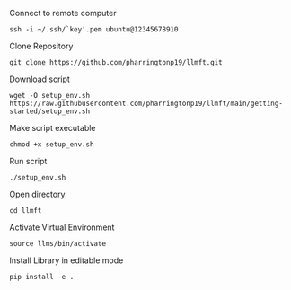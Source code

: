 Connect to remote computer
```
ssh -i ~/.ssh/`key'.pem ubuntu@12345678910
```

Clone Repository
```
git clone https://github.com/pharringtonp19/llmft.git
```

Download script
```
wget -O setup_env.sh https://raw.githubusercontent.com/pharringtonp19/llmft/main/getting-started/setup_env.sh
```

Make script executable
```
chmod +x setup_env.sh
```

Run script
```
./setup_env.sh
```

Open directory
```
cd llmft
```

Activate Virtual Environment
```
source llms/bin/activate
```

Install Library in editable mode
```
pip install -e .
```